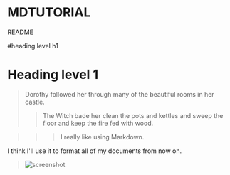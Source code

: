 # MDTUTORIAL

README

#heading level h1

<h1>Heading level 1</h1>
 
> Dorothy followed her through many of the beautiful rooms in her castle.
>
>> The Witch bade her clean the pots and kettles and sweep the floor and keep the fire fed with wood.  

>>>I really like using Markdown.

I think I'll use it to format all of my documents from now on.  

>![screenshot](pic1.png)

